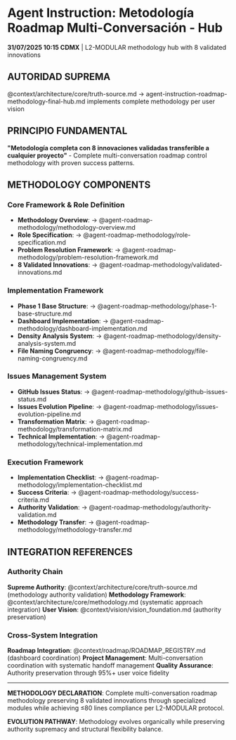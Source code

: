 # Agent Instruction: Metodología Roadmap Multi-Conversación - Hub

**31/07/2025 10:15 CDMX** | L2-MODULAR methodology hub with 8 validated innovations

## AUTORIDAD SUPREMA
@context/architecture/core/truth-source.md → agent-instruction-roadmap-methodology-final-hub.md implements complete methodology per user vision

## PRINCIPIO FUNDAMENTAL
**"Metodología completa con 8 innovaciones validadas transferible a cualquier proyecto"** - Complete multi-conversation roadmap control methodology with proven success patterns.

## METHODOLOGY COMPONENTS

### **Core Framework & Role Definition**
- **Methodology Overview**: → @agent-roadmap-methodology/methodology-overview.md
- **Role Specification**: → @agent-roadmap-methodology/role-specification.md
- **Problem Resolution Framework**: → @agent-roadmap-methodology/problem-resolution-framework.md
- **8 Validated Innovations**: → @agent-roadmap-methodology/validated-innovations.md

### **Implementation Framework**
- **Phase 1 Base Structure**: → @agent-roadmap-methodology/phase-1-base-structure.md
- **Dashboard Implementation**: → @agent-roadmap-methodology/dashboard-implementation.md
- **Density Analysis System**: → @agent-roadmap-methodology/density-analysis-system.md
- **File Naming Congruency**: → @agent-roadmap-methodology/file-naming-congruency.md

### **Issues Management System**
- **GitHub Issues Status**: → @agent-roadmap-methodology/github-issues-status.md
- **Issues Evolution Pipeline**: → @agent-roadmap-methodology/issues-evolution-pipeline.md
- **Transformation Matrix**: → @agent-roadmap-methodology/transformation-matrix.md
- **Technical Implementation**: → @agent-roadmap-methodology/technical-implementation.md

### **Execution Framework**
- **Implementation Checklist**: → @agent-roadmap-methodology/implementation-checklist.md
- **Success Criteria**: → @agent-roadmap-methodology/success-criteria.md
- **Authority Validation**: → @agent-roadmap-methodology/authority-validation.md
- **Methodology Transfer**: → @agent-roadmap-methodology/methodology-transfer.md

## INTEGRATION REFERENCES

### Authority Chain
**Supreme Authority**: @context/architecture/core/truth-source.md (methodology authority validation)
**Methodology Framework**: @context/architecture/core/methodology.md (systematic approach integration)
**User Vision**: @context/vision/vision_foundation.md (authority preservation)

### Cross-System Integration
**Roadmap Integration**: @context/roadmap/ROADMAP_REGISTRY.md (dashboard coordination)
**Project Management**: Multi-conversation coordination with systematic handoff management
**Quality Assurance**: Authority preservation through 95%+ user voice fidelity

---

**METHODOLOGY DECLARATION**: Complete multi-conversation roadmap methodology preserving 8 validated innovations through specialized modules while achieving ≤80 lines compliance per L2-MODULAR protocol.

**EVOLUTION PATHWAY**: Methodology evolves organically while preserving authority supremacy and structural flexibility balance.